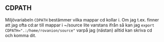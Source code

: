 CDPATH
------
Miljövariabeln `CDPATH` bestämmer vilka mappar cd kollar i. Om jag
t.ex. finner att jag ofta cd:ar till mappar i ~/source lite varstans
ifrån så kan jag `export CDPATH=".:/home/rovanion/source"` varpå jag
(nästan) alltid kan skriva cd <mapp som finns i source> och komma dit.
